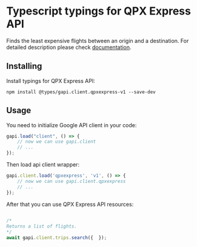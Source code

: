 # Typescript typings for QPX Express API
Finds the least expensive flights between an origin and a destination.
For detailed description please check [documentation](http://developers.google.com/qpx-express).

## Installing

Install typings for QPX Express API:
```
npm install @types/gapi.client.qpxexpress-v1 --save-dev
```

## Usage

You need to initialize Google API client in your code:
```typescript
gapi.load("client", () => { 
    // now we can use gapi.client
    // ... 
});
```

Then load api client wrapper:
```typescript
gapi.client.load('qpxexpress', 'v1', () => {
    // now we can use gapi.client.qpxexpress
    // ... 
});
```



After that you can use QPX Express API resources:

```typescript 
    
/* 
Returns a list of flights.  
*/
await gapi.client.trips.search({  });
```